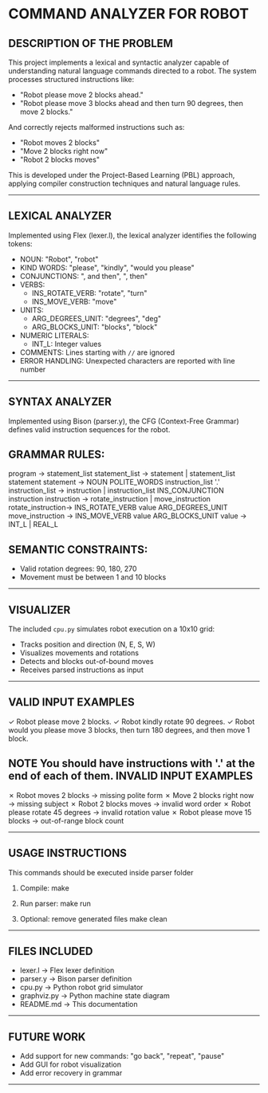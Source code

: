 COMMAND ANALYZER FOR ROBOT
==========================

DESCRIPTION OF THE PROBLEM
--------------------------
This project implements a lexical and syntactic analyzer capable of understanding 
natural language commands directed to a robot. The system processes structured 
instructions like:

- "Robot please move 2 blocks ahead."
- "Robot please move 3 blocks ahead and then turn 90 degrees, then move 2 blocks."

And correctly rejects malformed instructions such as:

- "Robot moves 2 blocks"
- "Move 2 blocks right now"
- "Robot 2 blocks moves"

This is developed under the Project-Based Learning (PBL) approach, applying 
compiler construction techniques and natural language rules.

------------------------------------------------------------

LEXICAL ANALYZER
----------------
Implemented using Flex (lexer.l), the lexical analyzer identifies the following tokens:

- NOUN: "Robot", "robot"
- KIND WORDS: "please", "kindly", "would you please"
- CONJUNCTIONS: ", and then", ", then"
- VERBS:
  - INS_ROTATE_VERB: "rotate", "turn"
  - INS_MOVE_VERB: "move"
- UNITS:
  - ARG_DEGREES_UNIT: "degrees", "deg"
  - ARG_BLOCKS_UNIT: "blocks", "block"
- NUMERIC LITERALS:
  - INT_L: Integer values
- COMMENTS: Lines starting with `//` are ignored
- ERROR HANDLING: Unexpected characters are reported with line number

------------------------------------------------------------

SYNTAX ANALYZER
---------------
Implemented using Bison (parser.y), the CFG (Context-Free Grammar) defines valid 
instruction sequences for the robot.

GRAMMAR RULES:
--------------
program           -> statement_list
statement_list    -> statement | statement_list statement
statement         -> NOUN POLITE_WORDS instruction_list '.'
instruction_list  -> instruction | instruction_list INS_CONJUNCTION instruction
instruction       -> rotate_instruction | move_instruction
rotate_instruction-> INS_ROTATE_VERB value ARG_DEGREES_UNIT
move_instruction  -> INS_MOVE_VERB value ARG_BLOCKS_UNIT
value             -> INT_L | REAL_L

SEMANTIC CONSTRAINTS:
---------------------
- Valid rotation degrees: 90, 180, 270
- Movement must be between 1 and 10 blocks

------------------------------------------------------------

VISUALIZER
----------
The included `cpu.py` simulates robot execution on a 10x10 grid:
- Tracks position and direction (N, E, S, W)
- Visualizes movements and rotations
- Detects and blocks out-of-bound moves
- Receives parsed instructions as input

------------------------------------------------------------

VALID INPUT EXAMPLES
--------------------
✓ Robot please move 2 blocks.
✓ Robot kindly rotate 90 degrees.
✓ Robot would you please move 3 blocks, then turn 180 degrees, and then move 1 block.

**NOTE** You should have instructions with '.' at the end of each of them.
INVALID INPUT EXAMPLES
----------------------
✗ Robot moves 2 blocks            → missing polite form
✗ Move 2 blocks right now         → missing subject
✗ Robot 2 blocks moves            → invalid word order
✗ Robot please rotate 45 degrees → invalid rotation value
✗ Robot please move 15 blocks    → out-of-range block count

------------------------------------------------------------

USAGE INSTRUCTIONS
------------------
This commands should be executed inside parser folder

1. Compile:
   make

2. Run parser:
   make run

3. Optional: remove generated files
   make clean

------------------------------------------------------------

FILES INCLUDED
--------------
- lexer.l         → Flex lexer definition
- parser.y        → Bison parser definition
- cpu.py          → Python robot grid simulator
- graphviz.py     → Python machine state diagram
- README.md       → This documentation

------------------------------------------------------------

FUTURE WORK
-----------
- Add support for new commands: "go back", "repeat", "pause"
- Add GUI for robot visualization
- Add error recovery in grammar

------------------------------------------------------------
